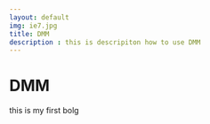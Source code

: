 ```yaml
---
layout: default
img: ie7.jpg
title: DMM
description : this is descripiton how to use DMM
---
```


DMM
==============================
this is my first bolg
